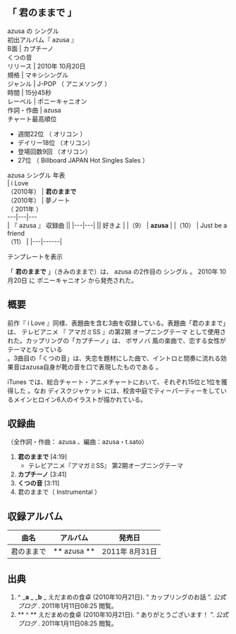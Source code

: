 「  君のままで  」  
---  
azusa  の  シングル  
初出アルバム『  azusa  』  
B面  |  カプチーノ   
くつの音  
リリース  |  2010年  10月20日   
規格  |  マキシシングル   
ジャンル  |  J-POP  （  アニメソング  ）   
時間  |  15分45秒   
レーベル  |  ポニーキャニオン   
作詞・作曲  |  azusa   
チャート最高順位  
  
  * 週間22位  （  オリコン  ） 
  * デイリー18位  （オリコン） 
  * 登場回数9回  （オリコン） 
  * 27位  （  Billboard JAPAN Hot Singles Sales  ） 

  
azusa  シングル 年表  
|  i Love  
（2010年）  |  **君のままで**   
（2010年）  |  夢ノート    
（  2011年  ）  
---|---|---  
|  『  azusa  』  収録曲  ||
|---|---|
||  好きよ  |
|（9）  |  **azusa**   |
|（10）  |  Just be a friend   <br>（11）  |
|---|------|
  
テンプレートを表示  
  
「 **君のままで** 」（きみのままで）は、  azusa  の2作目の  シングル  。  2010年  10月20日  に  ポニーキャニオン
から発売された。

##  概要  

前作『  i Love  』同様、表題曲を含む3曲を収録している。表題曲「君のままで」は、  テレビアニメ  『  アマガミSS  』の第2期
オープニングテーマ  として使用された。カップリングの「カプチーノ」は、  ボサノバ  風の楽曲で、恋する女性がテーマとなっている  
。3曲目の「くつの音」は、失恋を題材にした曲で、イントロと間奏に流れる効果音はazusa自身が靴の音を口で表現したものである    。

iTunes  では、総合チャート・アニメチャートにおいて、それぞれ15位と1位を獲得した    。なお  ディスクジャケット
には、校舎中庭でティーパーティーをしているメインヒロイン6人のイラストが描かれている。

##  収録曲  

（全作詞・作曲：  azusa  、編曲：azusa・t.sato）

  1. **君のままで** [4:19] 
     * テレビアニメ『アマガミSS』 第2期オープニングテーマ 
  2. **カプチーノ** [3:41] 
  3. **くつの音** [3:11] 
  4. 君のままで（  Instrumental  ） 

##  収録アルバム  

曲名  |  アルバム  |  発売日   
---|---|---  
君のままで  |  ** azusa  ** |  2011年  8月31日   
  
##  出典  

  1. ^  _**a** _ _**b** _ えだまめの食卓 (2010年10月21日). “  カップリングのお話  ”. _公式ブログ_ .  2011年1月11日08:25  閲覧。 
  2. ** ^  ** えだまめの食卓 (2010年10月21日). “  ありがとうございます！  ”. _公式ブログ_ .  2011年1月11日08:25  閲覧。 

